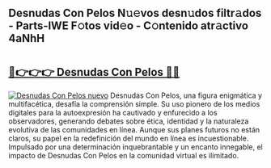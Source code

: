 ## Desnudas Con Pelos N𝚞𝚎vos desn𝚞dos filtr𝚊dos - Parts-lWE F𝚘tos vid𝚎o - C𝚘ntenido atr𝚊ctivo 4aNhH

# <h2><a href="http://mb3nsa5.tromn.icu/?c=Desnudas+Con+Pelos">🔗👉👉👉 Desnudas Con Pelos 🔗🔗</a></h2>

[![Desnudas Con Pelos nuevo](https://i.imgur.com/pEAQMta.gif)](http://mb3nsa5.tromn.icu/?c=Desnudas+Con+Pelos)
Desnudas Con Pelos, una figura enigmática y multifacética, desafía la comprensión simple. Su uso pionero de los medios digitales para la autoexpresión ha cautivado y enfurecido a los observadores, generando debates sobre ética, identidad y la naturaleza evolutiva de las comunidades en línea. Aunque sus planes futuros no están claros, su papel en la redefinición del mundo en línea es incuestionable. Impulsado por una determinación inquebrantable y un encanto innegable, el impacto de Desnudas Con Pelos en la comunidad virtual es ilimitado.
